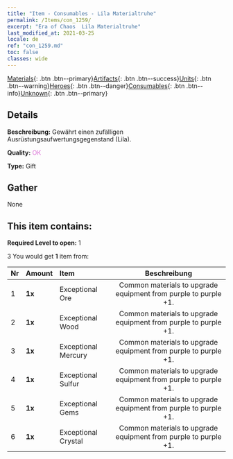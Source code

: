 ```yaml
---
title: "Item - Consumables - Lila Materialtruhe"
permalink: /Items/con_1259/
excerpt: "Era of Chaos  Lila Materialtruhe"
last_modified_at: 2021-03-25
locale: de
ref: "con_1259.md"
toc: false
classes: wide
---
```

 [Materials](/de/Items/){: .btn .btn--primary}[Artifacts](/de/Items/Artifacts/){: .btn .btn--success}[Units](/de/Items/Units/){: .btn .btn--warning}[Heroes](/de/Items/Heroes/){: .btn .btn--danger}[Consumables](/de/Items/Consumables/){: .btn .btn--info}[Unknown](/de/Items/Unknown/){: .btn .btn--primary}

## Details
 **Beschreibung:** Gewährt einen zufälligen Ausrüstungsaufwertungsgegenstand (Lila).

 **Quality:** <span style="color: #DA70D6">OK</span>

 **Type:** Gift

## Gather

  None

## This item contains:

 **Required Level to open:** 1

 3 You would get **1** item  from:

  | Nr | Amount |     Item    | Beschreibung |
  |:---|:-------|:------------|:-----------:|
  | 1 |  **1x** | Exceptional Ore | Common materials to upgrade equipment from purple to purple +1.  | 
  | 2 |  **1x** | Exceptional Wood | Common materials to upgrade equipment from purple to purple +1.  | 
  | 3 |  **1x** | Exceptional Mercury | Common materials to upgrade equipment from purple to purple +1.  | 
  | 4 |  **1x** | Exceptional Sulfur | Common materials to upgrade equipment from purple to purple +1.  | 
  | 5 |  **1x** | Exceptional Gems | Common materials to upgrade equipment from purple to purple +1.  | 
  | 6 |  **1x** | Exceptional Crystal | Common materials to upgrade equipment from purple to purple +1.  | 
